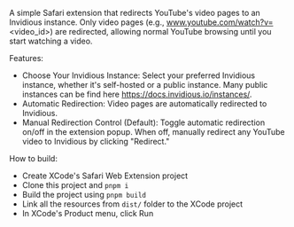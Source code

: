 A simple Safari extension that redirects YouTube's video pages to an Invidious instance. Only video pages (e.g., www.youtube.com/watch?v=<video_id>) are redirected, allowing normal YouTube browsing until you start watching a video.

Features:

- Choose Your Invidious Instance: Select your preferred Invidious instance, whether it's self-hosted or a public instance. Many public instances can be find here https://docs.invidious.io/instances/.
- Automatic Redirection: Video pages are automatically redirected to Invidious.
- Manual Redirection Control (Default): Toggle automatic redirection on/off in the extension popup. When off, manually redirect any YouTube video to Invidious by clicking "Redirect."

How to build:
- Create XCode's Safari Web Extension project
- Clone this project and `pnpm i`
- Build the project using `pnpm build`
- Link all the resources from `dist/` folder to the XCode project
- In XCode's Product menu, click Run
